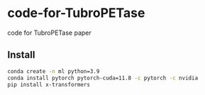 # code-for-TubroPETase
code for TubroPETase paper
## Install
```bash
conda create -n ml python=3.9
conda install pytorch pytorch-cuda=11.8 -c pytorch -c nvidia
pip install x-transformers
```

